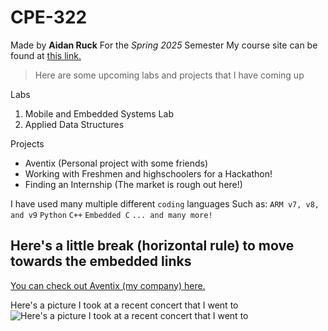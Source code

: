 # CPE-322
Made by **Aidan Ruck**
For the *Spring 2025* Semester
My course site can be found at [this link.](https://sites.google.com/stevens.edu/nicholas-scirocco-site/home)

> Here are some upcoming labs and projects that I have coming up

Labs
1. Mobile and Embedded Systems Lab
2. Applied Data Structures

Projects
- Aventix (Personal project with some friends)
- Working with Freshmen and highschoolers for a Hackathon!
- Finding an Internship (The market is rough out here!)

I have used many multiple different `coding` languages
Such as:
`ARM v7, v8, and v9`
`Python`
`C++`
`Embedded C`
`... and many more!`

Here's a little break (horizontal rule) to move towards the embedded links
---

[You can check out Aventix (my company) here.](https://www.aventix.net/)

Here's a picture I took at a recent concert that I went to
![Here's a picture I took at a recent concert that I went to](https://github.com/user-attachments/assets/500ded38-578d-4c96-8906-20454cf40597 "Band: Surf Curse")

  
